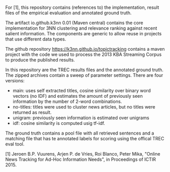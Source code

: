 For [1], this repository contains (references to) the implementation, result files of the empirical evaluation and annotated ground truth. 

The artifact io.github.k3nn 0.01 (Maven central) contains the core implementation for 3NN clustering and relevance ranking against recent salient information. The components are generic to allow reuse in projects that use different data types.

The github repository https://k3nn.github.io/topictracking contains a maven project with the code we used to process the 2013 KBA Streaming Corpus to produce the published results.

In this repository are the TREC results files and the annotated ground truth. The zipped archives contain a sweep of parameter settings. There are four versions:
<ul>
<li>main: uses self extracted titles, cosine similarity over binary word vectors (no IDF) and estimates the amount of previously seen information by the number of 2-word combinations.
<li>no-titles: titles were used to cluster news articles, but no titles were returned as result.
<li>unigram: previously seen information is estimated over unigrams
<li>idf: cosine similarity is computed usig tf-idf.
</ul>

The ground truth contains a pool file with all retrieved sentences and a matching file that has te annotated labels for scoring using the offical TREC eval tool.

[1] Jeroen B.P. Vuurens, Arjen P. de Vries, Roi Blanco, Peter Mika, "Online News Tracking for Ad-Hoc Information Needs", in Proceedings of ICTIR 2015. 
